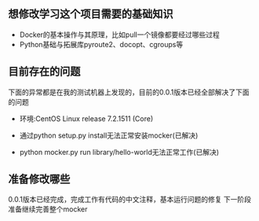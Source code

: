 ## 想修改学习这个项目需要的基础知识
- Docker的基本操作与其原理，比如pull一个镜像都要经过哪些过程
- Python基础与拓展库pyroute2、docopt、cgroups等
## 目前存在的问题
下面的异常都是在我的测试机器上发现的，目前的0.0.1版本已经全部解决了下面的问题
- 环境:CentOS Linux release 7.2.1511 (Core) 

- 通过python setup.py install无法正常安装mocker(已解决)
- python mocker.py run library/hello-world无法正常工作(已解决)

## 准备修改哪些
0.0.1版本已经完成，完成工作有代码的中文注释，基本运行问题的修复
下一阶段准备继续完善整个mocker
